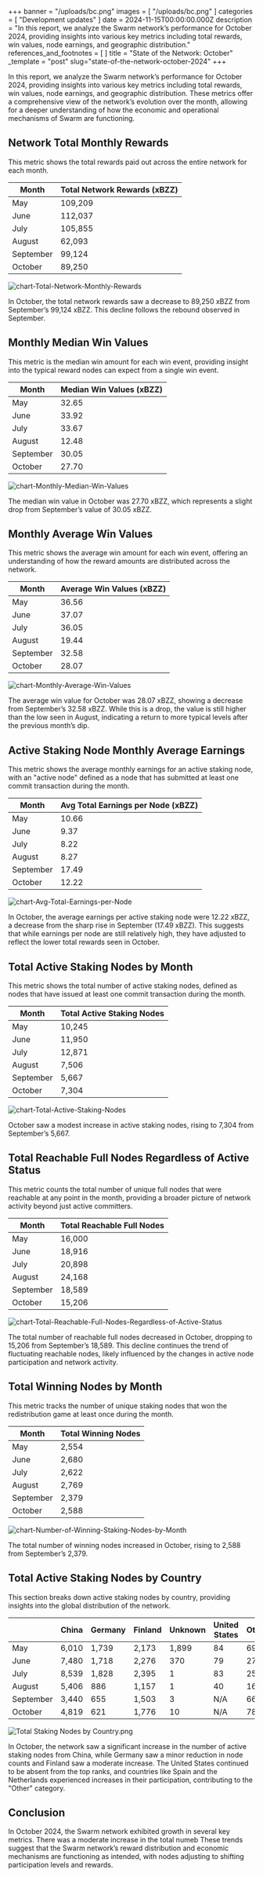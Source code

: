+++
banner = "/uploads/bc.png"
images = [ "/uploads/bc.png" ]
categories = [ "Development updates" ]
date = 2024-11-15T00:00:00.000Z
description = "In this report, we analyze the Swarm network’s performance for October 2024, providing insights into various key metrics including total rewards, win values, node earnings, and geographic distribution."
references_and_footnotes = [ ]
title = "State of the Network: October"
_template = "post"
slug="state-of-the-network-october-2024"
+++


In this report, we analyze the Swarm network’s performance for October 2024, providing insights into various key metrics including total rewards, win values, node earnings, and geographic distribution. These metrics offer a comprehensive view of the network’s evolution over the month, allowing for a deeper understanding of how the economic and operational mechanisms of Swarm are functioning.

## Network Total Monthly Rewards

This metric shows the total rewards paid out across the entire network for each month.

| Month     | Total Network Rewards (xBZZ) |
|-----------|------------------------------|
| May       | 109,209                      |
| June      | 112,037                      |
| July      | 105,855                      |
| August    | 62,093                       |
| September | 99,124                       |
| October   | 89,250                       |

![chart-Total-Network-Monthly-Rewards](/uploads/chart-Total-Network-Monthly-Rewards-October-2024.png)

In October, the total network rewards saw a decrease to 89,250 xBZZ from September’s 99,124 xBZZ. This decline follows the rebound observed in September.

## Monthly Median Win Values

This metric is the median win amount for each win event, providing insight into the typical reward nodes can expect from a single win event.

| Month     | Median Win Values (xBZZ) |
|-----------|---------------------------|
| May       | 32.65                     |
| June      | 33.92                     |
| July      | 33.67                     |
| August    | 12.48                     |
| September | 30.05                     |
| October   | 27.70                     |

![chart-Monthly-Median-Win-Values](/uploads/chart-Monthly-Median-Win-Values-October-2024.png)

The median win value in October was 27.70 xBZZ, which represents a slight drop from September’s value of 30.05 xBZZ. 

## Monthly Average Win Values

This metric shows the average win amount for each win event, offering an understanding of how the reward amounts are distributed across the network.

| Month     | Average Win Values (xBZZ)  |
|-----------|----------------------------|
| May       | 36.56                      |
| June      | 37.07                      |
| July      | 36.05                      |
| August    | 19.44                      |
| September | 32.58                      |
| October   | 28.07                      |

![chart-Monthly-Average-Win-Values](/uploads/chart-Monthly-Average-Win-Values-October-2024.png)

The average win value for October was 28.07 xBZZ, showing a decrease from September’s 32.58 xBZZ. While this is a drop, the value is still higher than the low seen in August, indicating a return to more typical levels after the previous month’s dip.

## Active Staking Node Monthly Average Earnings

This metric shows the average monthly earnings for an active staking node, with an "active node" defined as a node that has submitted at least one commit transaction during the month.

| Month     | Avg Total Earnings per Node (xBZZ) |
|-----------|------------------------------------|
| May       | 10.66                              |
| June      | 9.37                               |
| July      | 8.22                               |
| August    | 8.27                               |
| September | 17.49                              |
| October   | 12.22                              |

![chart-Avg-Total-Earnings-per-Node](/uploads/chart-Avg-Total-Earnings-per-Node-October-2024.png)

In October, the average earnings per active staking node were 12.22 xBZZ, a decrease from the sharp rise in September (17.49 xBZZ). This suggests that while earnings per node are still relatively high, they have adjusted to reflect the lower total rewards seen in October.

## Total Active Staking Nodes by Month

This metric shows the total number of active staking nodes, defined as nodes that have issued at least one commit transaction during the month.

| Month     | Total Active Staking Nodes |
|-----------|----------------------------|
| May       | 10,245                     |
| June      | 11,950                     |
| July      | 12,871                     |
| August    | 7,506                      |
| September | 5,667                      |
| October   | 7,304                      |

![chart-Total-Active-Staking-Nodes](/uploads/chart-Total-Active-Staking-Nodes-October-2024.png)

October saw a modest increase in active staking nodes, rising to 7,304 from September’s 5,667. 

## Total Reachable Full Nodes Regardless of Active Status

This metric counts the total number of unique full nodes that were reachable at any point in the month, providing a broader picture of network activity beyond just active committers.

| Month     | Total Reachable Full Nodes |
|-----------|----------------------------|
| May       | 16,000                     |
| June      | 18,916                     |
| July      | 20,898                     |
| August    | 24,168                     |
| September | 18,589                     |
| October   | 15,206                     |


![chart-Total-Reachable-Full-Nodes-Regardless-of-Active-Status](/uploads/chart-Total-Reachable-Full-Nodes-Regardless-of-Active-Status-October-2024.png)


The total number of reachable full nodes decreased in October, dropping to 15,206  from September’s 18,589. This decline continues the trend of fluctuating reachable nodes, likely influenced by the changes in active node participation and network activity.

## Total Winning Nodes by Month

This metric tracks the number of unique staking nodes that won the redistribution game at least once during the month.

| Month     | Total Winning Nodes |
|-----------|---------------------|
| May       | 2,554               |
| June      | 2,680               |
| July      | 2,622               |
| August    | 2,769               |
| September | 2,379               |
| October   | 2,588               |

![chart-Number-of-Winning-Staking-Nodes-by-Month](/uploads/chart-Number-of-Winning-Staking-Nodes-by-Month-October-2024.png)

The total number of winning nodes increased in October, rising to 2,588 from September’s 2,379.  

## Total Active Staking Nodes by Country

This section breaks down active staking nodes by country, providing insights into the global distribution of the network.

|               | China  | Germany | Finland | Unknown | United States | Other |
|---------------|--------|---------|---------|---------|---------------|-------|
| May           | 6,010  | 1,739   | 2,173   | 1,899   | 84            | 69    |
| June          | 7,480  | 1,718   | 2,276   | 370     | 79            | 27    |
| July          | 8,539  | 1,828   | 2,395   | 1       | 83            | 25    |
| August        | 5,406  | 886     | 1,157   | 1       | 40            | 16    |
| September     | 3,440  | 655     | 1,503   | 3       | N/A           | 66    |
| October       | 4,819  | 621     | 1,776   | 10          | N/A           | 78    |

![Total Staking Nodes by Country.png](/uploads/Total-Active-Staking-Nodes-by-Country-October-2024.png)

In October, the network saw a significant increase in the number of active staking nodes from China, while Germany saw a minor reduction in node counts and Finland saw a moderate increase. The United States continued to be absent from the top ranks, and countries like Spain and the Netherlands experienced increases in their participation, contributing to the "Other" category.

## Conclusion

In October 2024, the Swarm network exhibited growth in several key metrics. There was a moderate increase in the total numeb These trends suggest that the Swarm network’s reward distribution and economic mechanisms are functioning as intended, with nodes adjusting to shifting participation levels and rewards.